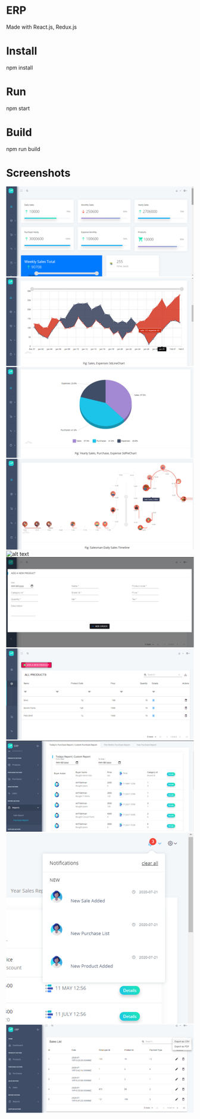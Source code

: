 # ERP
Made with React.js, Redux.js

# Install
npm install

# Run
npm start

# Build
npm run build

# Screenshots
![alt text](https://raw.githubusercontent.com/JayarOnde/ERP-app/master/Screenshot%20(117).png)
![alt text](https://raw.githubusercontent.com/JayarOnde/ERP-app/master/Screenshot%20(119).png)
![alt text](https://raw.githubusercontent.com/JayarOnde/ERP-app/master/Screenshot%20(120).png)
![alt text](https://raw.githubusercontent.com/JayarOnde/ERP-app/master/Screenshot%20(121).png)
![alt text](https://raw.githubusercontent.com/JayarOnde/ERP-app/master/Screenshot%20(122).png)
![alt text](https://raw.githubusercontent.com/JayarOnde/ERP-app/master/Screenshot%20(123).png)
![alt text](https://raw.githubusercontent.com/JayarOnde/ERP-app/master/Screenshot%20(124).png)
![alt text](https://raw.githubusercontent.com/JayarOnde/ERP-app/master/Screenshot%20(129).png)
![alt text](https://raw.githubusercontent.com/JayarOnde/ERP-app/master/Screenshot%20(135).png)
![alt text](https://raw.githubusercontent.com/JayarOnde/ERP-app/master/Screenshot%20(136).png)
